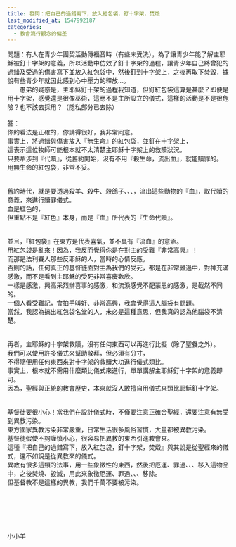 ```yaml
---
title: 發問：把自己的過錯寫下，放入紅包袋，釘十字架，焚燬
last_modified_at: 1547992187
categories:
  - 教會流行觀念的偏差
---
```


問題：有人在青少年團契活動傳福音時（有些未受洗），為了讓青少年能了解主耶穌被釘十字架的意義，所以活動中仿效了釘十字架的過程，讓青少年自己將曾犯的過錯及受過的傷害寫下並放入紅包袋中，然後釘到十字架上，之後再取下焚毀，據說有些青少年就因此感到心中壓力的釋放...。<br>　　愚弟的疑惑是，主耶穌釘十架的過程我知道，但釘紅包袋這算是甚麼？即便是用十字架，感覺還是很像巫術，這應不是主所設立的儀式，這樣的活動是不是很危險？也不該去採用？（隱私部分已去除）<br><!--more--><br>答：<br>你的看法是正確的，你講得很好，我非常同意。<br>事實上，將過錯與傷害放入『無生命』的紅包袋，並釘在十字架上，<br>這表示這位牧師可能根本就不太清楚主耶穌十字架上的救贖狀況。<br>只要牽涉到『代贖』，從舊約開始，沒有不用『殺生命，流出血』，就能贖罪的。<br>用無生命的紅包袋，非常不妥。<br><br><br>舊約時代，就是要透過殺羊、殺牛、殺鴿子、、、，流出這些動物的『血』，取代贖的意義，來進行贖罪儀式。<br>血是紅色的，<br>但重點不是『紅色』本身，而是『血』所代表的『生命代贖』。<br> <br><br>並且，『紅包袋』在東方是代表喜氣，並不具有『流血』的意涵。<br>用紅包袋是亂來！因為，我反而覺得你是在對主的受難『非常高興』！<br>而那是法利賽人那些反耶穌的人，當時的心情反應。<br>否則的話，任何真正的基督徒面對主為我們的受死，都是在非常難過中，對神充滿感激，而不是看到主耶穌的受死非常喜慶歡欣。<br>一樣是感激，興高采烈辦喜事的感激，和流淚感覺不配蒙恩的感激，是截然不同的。<br>一個人看受難記，會拍手叫好、非常高興，我會覺得這人腦袋有問題。<br>當然，我認為搞出紅包袋名堂的人，未必是這種意思，但我真的認為他腦袋不清楚。<br><br> <br>再者，主耶穌的十字架救贖，沒有任何東西可以再進行比擬（除了聖餐之外）。<br>我們可以使用許多儀式來幫助敬拜，但必須有分寸，<br>不得隨便用任何東西來對十字架的救贖大功進行儀式類比。<br>事實上，根本就不需用什麼類比儀式來進行，單單講解主耶穌釘十字架的意義即可。<br>因為，聖經與正統的教會歷史，本來就沒人敢擅自用儀式來類比耶穌釘十字架。<br><br> <br>基督徒要很小心！當我們在設計儀式時，不僅要注意正確合聖經，還要注意有無受到異教污染。<br>東方國家異教污染非常嚴重，日常生活很多風俗習慣，大量都被異教污染。<br>基督徒假使不夠謹慎小心，很容易把異教的東西引進教會來。<br>這種『把自己的過錯寫下，放入紅包袋，釘十字架，焚燬』與其說是從聖經來的儀式，還不如說是從異教來的儀式。<br>異教有很多這類的法事，用一些象徵性的東西，然後把厄運、罪過、、、移入這物品中，之後焚燒、毀滅，用此來象徵厄運、罪過、、、移除。<br>但基督教不是這樣的異教，我們千萬不要被污染。<br><br><br><br><br><br><br>小小羊<br><br><br><br><br><br><br><br>
